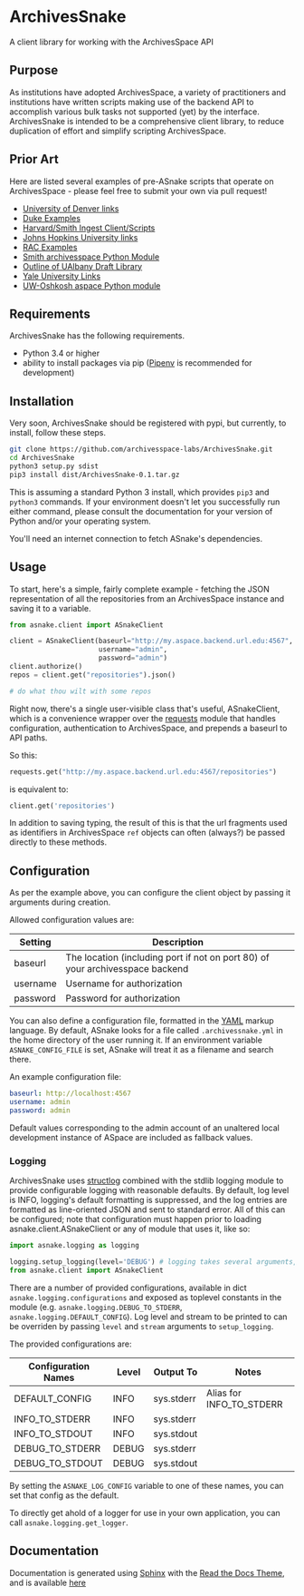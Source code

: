 # ArchivesSnake
A client library for working with the ArchivesSpace API

## Purpose
As institutions have adopted ArchivesSpace, a variety of practitioners and institutions have written scripts making use of
the backend API to accomplish various bulk tasks not supported (yet) by the interface.  ArchivesSnake is intended to be
a comprehensive client library, to reduce duplication of effort and simplify scripting ArchivesSpace.

## Prior Art
Here are listed several examples of pre-ASnake scripts that operate on ArchivesSpace - please feel free to submit your
own via pull request!

* [University of Denver links](Denver_links.md)
* [Duke Examples](Duke_links.md)
* [Harvard/Smith Ingest Client/Scripts](HarvardSmithLinks.md)
* [Johns Hopkins University links](Johns_Hopkins_University_links.md)
* [RAC Examples](RAC_links.md)
* [Smith archivesspace Python Module](https://smithcollegelibraries.github.io/archivesspace-python/)
* [Outline of UAlbany Draft Library](ualbanyExample.md)
* [Yale University Links](Yale_Links.md)
* [UW-Oshkosh aspace Python module](https://github.com/polkmetadatalib/aspace)

## Requirements
ArchivesSnake has the following requirements.

- Python 3.4 or higher
- ability to install packages via pip ([Pipenv](https://docs.pipenv.org/) is recommended for development)

## Installation
Very soon, ArchivesSnake should be registered with pypi, but currently, to install, follow these steps.

``` bash
git clone https://github.com/archivesspace-labs/ArchivesSnake.git
cd ArchivesSnake
python3 setup.py sdist
pip3 install dist/ArchivesSnake-0.1.tar.gz
```

This is assuming a standard Python 3 install, which provides `pip3` and `python3` commands.  If your environment doesn't let you successfully run either command, please consult the documentation for your version of Python and/or your operating system.

You'll need an internet connection to fetch ASnake's dependencies.

## Usage
To start, here's a simple, fairly complete example - fetching the JSON representation of all the repositories from an ArchivesSpace instance and saving it to a variable.

``` python
from asnake.client import ASnakeClient

client = ASnakeClient(baseurl="http://my.aspace.backend.url.edu:4567",
                      username="admin",
                      password="admin")
client.authorize()
repos = client.get("repositories").json()

# do what thou wilt with some repos
```

Right now, there's a single user-visible class that's useful, ASnakeClient, which is a convenience wrapper
over the [requests](http://docs.python-requests.org/en/master/) module that handles configuration, authentication to
ArchivesSpace, and prepends a baseurl to API paths.

So this:

``` python
requests.get("http://my.aspace.backend.url.edu:4567/repositories")
```

is equivalent to:

``` python
client.get('repositories')
```

In addition to saving typing, the result of this is that the url fragments used as identifiers in ArchivesSpace `ref` objects can often (always?) be passed directly to these methods.

## Configuration

As per the example above, you can configure the client object by passing it arguments during creation.

Allowed configuration values are:

| **Setting** | **Description**                                                               |
|-------------|-------------------------------------------------------------------------------|
| baseurl     | The location (including port if not on port 80) of your archivesspace backend |
| username    | Username for authorization                                                    |
| password    | Password for authorization                                                    |

You can also define a configuration file, formatted in the [YAML](http://yaml.org/) markup language.  By default, ASnake looks for a file called `.archivessnake.yml` in the home directory of the user running it.  If an environment variable `ASNAKE_CONFIG_FILE` is set, ASnake will treat it as a filename and search there.

An example configuration file:

``` yaml
baseurl: http://localhost:4567
username: admin
password: admin
```

Default values corresponding to the admin account of an unaltered local development instance of ASpace are included as fallback values.

### Logging

ArchivesSnake uses [structlog](http://www.structlog.org/en/stable/) combined with the stdlib logging module to provide configurable logging with reasonable defaults.  By default, log level is INFO, logging's default formatting is suppressed, and the log entries are formatted as line-oriented JSON and sent to standard error.  All of this can be configured; note that configuration must happen prior to loading asnake.client.ASnakeClient or any of module that uses it, like so:

``` python
import asnake.logging as logging

logging.setup_logging(level='DEBUG') # logging takes several arguments, provides defaults, etc
from asnake.client import ASnakeClient
```

There are a number of provided configurations, available in dict `asnake.logging.configurations` and exposed as toplevel constants in the module (e.g. `asnake.logging.DEBUG_TO_STDERR`, `asnake.logging.DEFAULT_CONFIG`).  Log level and stream to be printed to can be overriden by passing `level` and `stream` arguments to `setup_logging`.

The provided configurations are:

| Configuration Names | Level | Output To  | Notes                    |
|---------------------|-------|------------|--------------------------|
| DEFAULT_CONFIG      | INFO  | sys.stderr | Alias for INFO_TO_STDERR |
| INFO_TO_STDERR      | INFO  | sys.stderr |                          |
| INFO_TO_STDOUT      | INFO  | sys.stdout |                          |
| DEBUG_TO_STDERR     | DEBUG | sys.stderr |                          |
| DEBUG_TO_STDOUT     | DEBUG | sys.stdout |                          |

By setting the `ASNAKE_LOG_CONFIG` variable to one of these names, you can set that config as the default.

To directly get ahold of a logger for use in your own application, you can call `asnake.logging.get_logger`.

## Documentation
Documentation is generated using [Sphinx](http://www.sphinx-doc.org/en/stable/index.html) with the [Read the Docs Theme](https://sphinx-rtd-theme.readthedocs.io/en/latest/), and is available [here](https://archivesspace-labs.github.io/ArchivesSnake)
